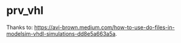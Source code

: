 # prv_vhl

Thanks to: https://avi-brown.medium.com/how-to-use-do-files-in-modelsim-vhdl-simulations-dd8e5a663a5a.
